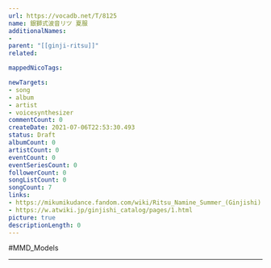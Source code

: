 ```yaml
---
url: https://vocadb.net/T/8125
name: 銀獅式波音リツ 夏服
additionalNames: 
- 
parent: "[[ginji-ritsu]]"
related:

mappedNicoTags:

newTargets:
- song
- album
- artist
- voicesynthesizer
commentCount: 0
createDate: 2021-07-06T22:53:30.493
status: Draft
albumCount: 0
artistCount: 0
eventCount: 0
eventSeriesCount: 0
followerCount: 0
songListCount: 0
songCount: 7
links: 
- https://mikumikudance.fandom.com/wiki/Ritsu_Namine_Summer_(Ginjishi)
- https://w.atwiki.jp/ginjishi_catalog/pages/1.html
picture: true
descriptionLength: 0
---
```


#MMD_Models



---

